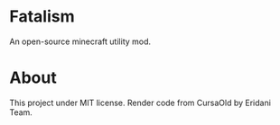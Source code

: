 # Fatalism
An open-source minecraft utility mod.    

# About  
This project under MIT license.
Render code from CursaOld by Eridani Team.
